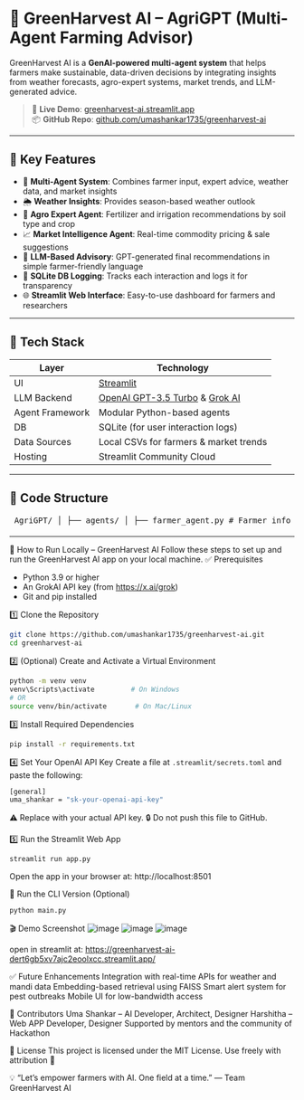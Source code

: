 # 🌾 GreenHarvest AI – AgriGPT (Multi-Agent Farming Advisor)

GreenHarvest AI is a **GenAI-powered multi-agent system** that helps farmers make sustainable, data-driven decisions by integrating insights from weather forecasts, agro-expert systems, market trends, and LLM-generated advice.

> 🚀 **Live Demo**: [greenharvest-ai.streamlit.app](https://greenharvest-ai-dert6gb5xv7ajc2eoolxcc.streamlit.app/)  
> 📦 **GitHub Repo**: [github.com/umashankar1735/greenharvest-ai](https://github.com/umashankar1735/greenharvest-ai.git)

---

## 🧠 Key Features

- 🤖 **Multi-Agent System**: Combines farmer input, expert advice, weather data, and market insights
- 🌦️ **Weather Insights**: Provides season-based weather outlook
- 🌱 **Agro Expert Agent**: Fertilizer and irrigation recommendations by soil type and crop
- 📈 **Market Intelligence Agent**: Real-time commodity pricing & sale suggestions
- 🧾 **LLM-Based Advisory**: GPT-generated final recommendations in simple farmer-friendly language
- 💾 **SQLite DB Logging**: Tracks each interaction and logs it for transparency
- 🌐 **Streamlit Web Interface**: Easy-to-use dashboard for farmers and researchers

---

## 🔧 Tech Stack

| Layer         | Technology                      |
|---------------|----------------------------------|
| UI            | [Streamlit](https://streamlit.io)                    |
| LLM Backend   | [OpenAI GPT-3.5 Turbo](https://platform.openai.com/docs/models/gpt-3-5) & [Grok AI](https://x.ai/grok) |
| Agent Framework | Modular Python-based agents |
| DB            | SQLite (for user interaction logs) |
| Data Sources  | Local CSVs for farmers & market trends |
| Hosting       | Streamlit Community Cloud       |

---

## 📂 Code Structure
<pre> AgriGPT/ │ ├── agents/ │ ├── farmer_agent.py # Farmer info agent │ ├── weather_agent.py # Weather info agent │ ├── expert_agent.py # Agro expert agent │ ├── market_agent.py # Market data agent │ └── orchestrator.py # Multi-agent orchestrator │ ├── data/ │ ├── farmer_advisor_dataset.csv │ └── market_researcher_dataset.csv │ ├── utils/ │ ├── llm_utils.py # OpenAI LLM wrapper │ └── db_utils.py # SQLite DB logging │ ├── .streamlit/ │ └── secrets.toml # 🔒 OpenAI API key (not in GitHub) │ ├── app.py # Streamlit frontend UI ├── main.py # CLI for local testing ├── config.yaml # Optional future configs └── README.md # Project description </pre>


---

🧪 How to Run Locally – GreenHarvest AI
Follow these steps to set up and run the GreenHarvest AI app on your local machine.
✅ Prerequisites

- Python 3.9 or higher
- An GrokAI API key (from https://x.ai/grok)
- Git and pip installed

1️⃣ Clone the Repository

```bash
git clone https://github.com/umashankar1735/greenharvest-ai.git
cd greenharvest-ai
```

2️⃣ (Optional) Create and Activate a Virtual Environment
```bash
python -m venv venv
venv\Scripts\activate         # On Windows
# OR
source venv/bin/activate       # On Mac/Linux
```

3️⃣ Install Required Dependencies
```bash
pip install -r requirements.txt
```

4️⃣ Set Your OpenAI API Key
Create a file at `.streamlit/secrets.toml` and paste the following:
```bash
[general]
uma_shankar = "sk-your-openai-api-key"
```
⚠️ Replace with your actual API key. 🔒 Do not push this file to GitHub.

5️⃣ Run the Streamlit Web App
```bash
streamlit run app.py
```

Open the app in your browser at: http://localhost:8501

🧪 Run the CLI Version (Optional)
```bash
python main.py
```
🎬 Demo Screenshot
![image](https://github.com/user-attachments/assets/26b53ece-c926-4b31-b6e5-91b4b3c026a5)
![image](https://github.com/user-attachments/assets/6e7021ce-4103-4625-a9bc-a2a1b5e60ca3)
![image](https://github.com/user-attachments/assets/bf79e468-8ce1-428b-9db0-6dab39f1a9ea)

open in streamlit at: https://greenharvest-ai-dert6gb5xv7ajc2eoolxcc.streamlit.app/

✅ Future Enhancements
Integration with real-time APIs for weather and mandi data
Embedding-based retrieval using FAISS
Smart alert system for pest outbreaks
Mobile UI for low-bandwidth access

🤝 Contributors
Uma Shankar – AI Developer, Architect, Designer
Harshitha   – Web APP Developer, Designer
Supported by mentors and the community of Hackathon

📜 License
This project is licensed under the MIT License.
Use freely with attribution 🌱

💡 “Let’s empower farmers with AI. One field at a time.” — Team GreenHarvest AI
